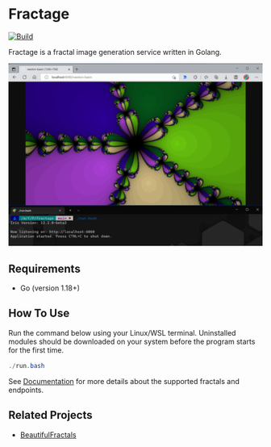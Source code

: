 # Fractage

[![Build](https://github.com/B3zaleel/fractage/actions/workflows/build.yaml/badge.svg)](https://github.com/B3zaleel/fractage/actions/workflows/build.yaml)

Fractage is a fractal image generation service written in Golang.

![Newton basin fractal generation with fractage](assets/readme-0.png)

## Requirements

+ Go (version 1.18+)

## How To Use

Run the command below using your Linux/WSL terminal. Uninstalled modules should be downloaded on your system before the program starts for the first time.

```powershell
./run.bash
```

See [Documentation](DOCUMENTATION.md) for more details about the supported fractals and endpoints.

## Related Projects

+ [BeautifulFractals](https://github.com/alex-titarenko/beautifulfractals)
